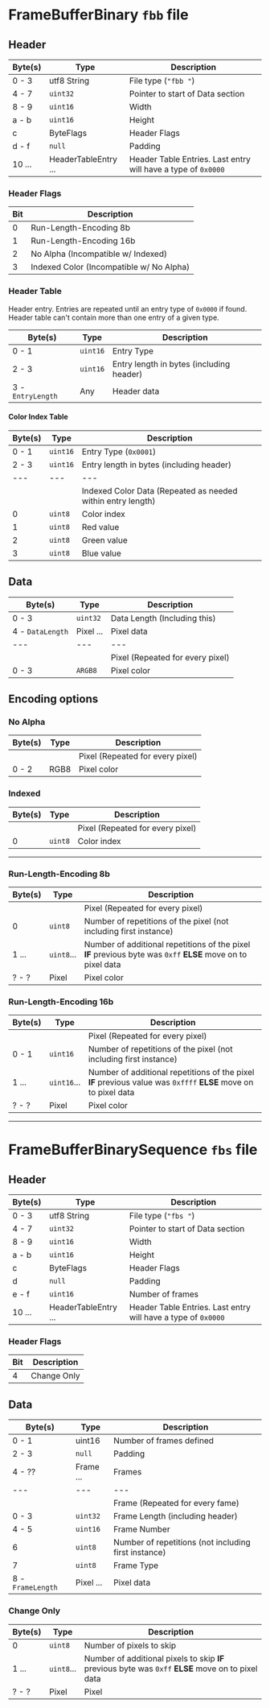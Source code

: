 # FrameBufferBinary `fbb` file

## Header

| Byte(s) | Type | Description |
|---|---|---|
| 0 - 3 | utf8 String | File type (`"fbb "`) |
| 4 - 7 | `uint32` | Pointer to start of Data section |
| 8 - 9 | `uint16` | Width |
| a - b | `uint16` | Height |
| c | ByteFlags | Header Flags |
| d - f | `null` | Padding |
| 10 ... | HeaderTableEntry ... | Header Table Entries. Last entry will have a type of `0x0000` |

### Header Flags

| Bit | Description |
|---|---|
| 0 | Run-Length-Encoding 8b |
| 1 | Run-Length-Encoding 16b |
| 2 | No Alpha (Incompatible w/ Indexed) |
| 3 | Indexed Color (Incompatible w/ No Alpha) |

### Header Table

Header entry. Entries are repeated until an entry type of `0x0000` if found. Header table can't contain more than one entry of a given type.

| Byte(s) | Type | Description |
|---|---|---|
| 0 - 1 | `uint16` | Entry Type |
| 2 - 3 | `uint16` | Entry length in bytes (including header) |
| 3 - `EntryLength` | Any | Header data |

#### Color Index Table

| Byte(s) | Type | Description |
|---|---|---|
| 0 - 1 | `uint16` | Entry Type (`0x0001`) |
| 2 - 3 | `uint16` | Entry length in bytes (including header) |
|---|---|---|
|  |  | Indexed Color Data (Repeated as needed within entry length) |
| 0 | `uint8` | Color index |
| 1 | `uint8` | Red value |
| 2 | `uint8` | Green value |
| 3 | `uint8` | Blue value |

## Data

| Byte(s) | Type | Description |
|---|---|---|
| 0 - 3 | `uint32` | Data Length (Including this) |
| 4 - `DataLength` | Pixel ... | Pixel data |
|---|---|---|
|  |  | Pixel (Repeated for every pixel) |
| 0 - 3 | `ARGB8` | Pixel color |

## Encoding options

### No Alpha

| Byte(s) | Type | Description |
|---|---|---|
|  |  | Pixel (Repeated for every pixel) |
| 0 - 2 | RGB8 | Pixel color |

### Indexed

| Byte(s) | Type | Description |
|---|---|---|
|  |  | Pixel (Repeated for every pixel) |
| 0 | `uint8` | Color index |

---

### Run-Length-Encoding 8b

| Byte(s) | Type | Description |
|---|---|---|
|  |  | Pixel (Repeated for every pixel) |
| 0 | `uint8` | Number of repetitions of the pixel (not including first instance) |
| 1 ... | `uint8`... | Number of additional repetitions of the pixel **IF** previous byte was `0xff` **ELSE** move on to pixel data |
| ? - ? | Pixel | Pixel color |

### Run-Length-Encoding 16b

| Byte(s) | Type | Description |
|---|---|---|
|  |  | Pixel (Repeated for every pixel) |
| 0 - 1 | `uint16` | Number of repetitions of the pixel (not including first instance) |
| 1 ... | `uint16`... | Number of additional repetitions of the pixel **IF** previous value was `0xffff` **ELSE** move on to pixel data |
| ? - ? | Pixel | Pixel color |

---

# FrameBufferBinarySequence `fbs` file

## Header

| Byte(s) | Type | Description |
|---|---|---|
| 0 - 3 | utf8 String | File type (`"fbs "`) |
| 4 - 7 | `uint32` | Pointer to start of Data section |
| 8 - 9 | `uint16` | Width |
| a - b | `uint16` | Height |
| c | ByteFlags | Header Flags |
| d | `null` | Padding |
| e - f | `uint16` | Number of frames |
| 10 ... | HeaderTableEntry ... | Header Table Entries. Last entry will have a type of `0x0000` |

### Header Flags

| Bit | Description |
|---|---|
| 4 | Change Only |

## Data

| Byte(s) | Type | Description |
|---|---|---|
| 0 - 1 | uint16 | Number of frames defined |
| 2 - 3 | `null` | Padding |
| 4 - ?? | Frame ... | Frames |
|---|---|---|
|  |  | Frame (Repeated for every fame) |
| 0 - 3 | `uint32` | Frame Length (including header)
| 4 - 5 | `uint16` | Frame Number |
| 6 | `uint8` | Number of repetitions (not including first instance) |
| 7 | `uint8` | Frame Type |
| 8 - `FrameLength` | Pixel ... | Pixel data |

### Change Only

| Byte(s) | Type | Description |
|---|---|---|
| 0 | `uint8` | Number of pixels to skip |
| 1 ... | `uint8`... | Number of additional pixels to skip **IF** previous byte was `0xff` **ELSE** move on to pixel data |
| ? - ? | Pixel | Pixel |